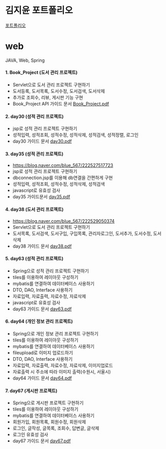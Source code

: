 # 김지윤 포트폴리오
[포트폴리오](https://github.com/JiYoon13/web/files/8253861/portfolio_kimjiyoon.pdf)

#
#
#
# web
JAVA, Web, Spring

#### 1. Book_Project (도서 관리 프로젝트)
- Servlet으로 도서 관리 프로젝트 구현하기 
- 도서등록, 도서목록, 도서수정, 도서검색, 도서삭제
- 추가로 조회수, 리뷰, 게시판 기능 구현
- Book_Project API 가이드 문서
[Book_Project.pdf](https://github.com/JiYoon13/web/blob/main/Book_Project.pdf)


#### 2. day30 (성적 관리 프로젝트)
- jsp로 성적 관리 프로젝트 구현하기 
- 성적입력, 성적조회, 성적수정, 성적삭제, 성적검색, 성적정렬, 로그인
- day30 가이드 문서 
[day30.pdf](https://github.com/JiYoon13/web/blob/main/day30.pdf)

#### 3. day35 (성적 관리 프로젝트)
- https://blog.naver.com/blue_567/222527517723
- jsp로 성적 관리 프로젝트 구현하기 
- dbconnection.jsp를 이용해 db연결을 간편하게 구현
- 성적입력, 성적조회, 성적수정, 성적삭제, 성적검색
- javascript로 유효성 검사
- day35 가이드문서
[day35.pdf](https://github.com/JiYoon13/web/blob/main/day35.pdf)

#### 4. day38 (도서 관리 프로젝트)
- https://blog.naver.com/blue_567/222529050374
- Servlet으로 도서 관리 프로젝트 구현하기
- 도서목록, 도서검색, 도서구입, 구입목록, 관리자로그인, 도서추가, 도서수정, 도서삭제
- day38 가이드 문서
[day38.pdf](https://github.com/JiYoon13/web/blob/main/day38.pdf)

#### 5. day63 (성적 관리 프로젝트)
- Spring으로 성적 관리 프로젝트 구현하기
- tiles를 이용하여 레이아웃 구성하기
- mybatis를 연결하여 데이터베이스 사용하기
- DTO, DAO, Interface 사용하기
- 자료입력, 자료출력, 자료수정, 자료삭제
- javascript로 유효성 검사
- day63 가이드 문서
[day63.pdf](https://github.com/JiYoon13/web/blob/main/day63.pdf)

#### 6. day64 (개인 정보 관리 프로젝트)
- Spring으로 개인 정보 관리 프로젝트 구현하기
- tiles를 이용하여 레이아웃 구성하기
- mybatis를 연결하여 데이터베이스 사용하기
- fileupload로 이미지 업로드하기 
- DTO, DAO, Interface 사용하기
- 자료입력, 자료출력, 자료수정, 자료삭제, 이미지업로드
- 자료출력 시 주소에 따라 이미지 출력(수원시, 서울시)
- day64 가이드 문서
[day64.pdf](https://github.com/JiYoon13/web/blob/main/day64.pdf)

#### 7. day67 (게시판 프로젝트)
- Spring으로 게시판 프로젝트 구현하기
- tiles를 이용하여 레이아웃 구성하기
- mybatis를 연결하여 데이터베이스 사용하기
- 회원가입, 회원목록, 회원수정, 회원삭제
- 로그인, 글작성, 글목록, 조회수, 답변글, 글삭제
- 로그인 유효성 검사
- day67 가이드 문서
[day67.pdf](https://github.com/JiYoon13/web/blob/main/day67.pdf)
